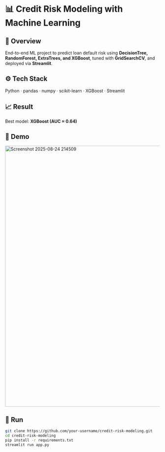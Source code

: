 # 📊 Credit Risk Modeling with Machine Learning  

## 🔎 Overview  
End-to-end ML project to predict loan default risk using **DecisionTree, RandomForest, ExtraTrees, and XGBoost**, tuned with **GridSearchCV**, and deployed via **Streamlit**.  

## ⚙️ Tech Stack  
Python · pandas · numpy · scikit-learn · XGBoost · Streamlit  

## 📈 Result  
Best model: **XGBoost (AUC ≈ 0.64)** 

## 📸 Demo  
<img width="1918" height="847" alt="Screenshot 2025-08-24 214509" src="https://github.com/user-attachments/assets/0a1fcb34-d482-4f38-9c81-a4a934d45dd2" />

## 🚀 Run  
```bash
git clone https://github.com/your-username/credit-risk-modeling.git
cd credit-risk-modeling
pip install -r requirements.txt
streamlit run app.py

